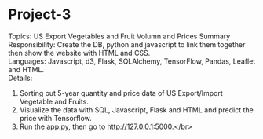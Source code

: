 # Project-3
Topics: US Export Vegetables and Fruit Volumn and Prices Summary </br>
Responsibility: Create the DB, python and javascript to link them together then show the website with HTML and CSS.</br>
Languages: Javascript, d3, Flask, SQLAlchemy, TensorFlow, Pandas, Leaflet and HTML.</br>
Details:</br>
  1. Sorting out 5-year quantity and price data of US Export/Import Vegetable and Fruits.</br>
  2. Visualize the data with SQL, Javascript, Flask and HTML and predict the price with Tensorflow.</br>
  3. Run the app.py, then go to http://127.0.0.1:5000.</br>

 
